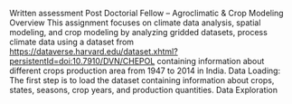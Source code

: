 Written assessment Post Doctorial Fellow – Agroclimatic & Crop Modeling
Overview
This assignment focuses on climate data analysis, spatial modeling, and crop modeling by analyzing gridded datasets, process climate data using a dataset from https://dataverse.harvard.edu/dataset.xhtml?persistentId=doi:10.7910/DVN/CHEPOL containing information about different crops production area from 1947 to 2014 in India. 
Data Loading: The first step is to load the dataset containing information about crops, states, seasons, crop years, and production quantities.
Data Exploration 
